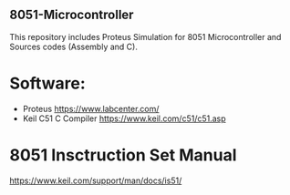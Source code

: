 ## 8051-Microcontroller

This repository includes Proteus Simulation for 8051 Microcontroller and Sources codes (Assembly and C).

# Software:

- Proteus https://www.labcenter.com/
- Keil C51 C Compiler https://www.keil.com/c51/c51.asp

# 8051 Insctruction Set Manual 

https://www.keil.com/support/man/docs/is51/
